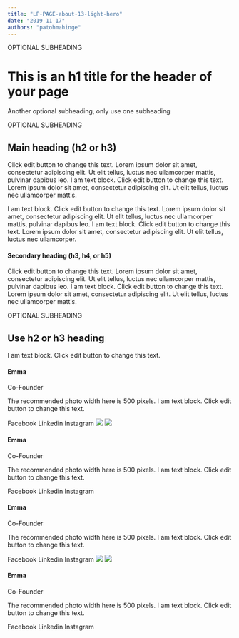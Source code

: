 ```yaml
---
title: "LP-PAGE-about-13-light-hero"
date: "2019-11-17"
authors: "patohmahinge"
---
```


OPTIONAL SUBHEADING

# This is an h1 title for the header of your page

Another optional subheading, only use one subheading

OPTIONAL SUBHEADING

## Main heading (h2 or h3)

Click edit button to change this text. Lorem ipsum dolor sit amet, consectetur adipiscing elit. Ut elit tellus, luctus nec ullamcorper mattis, pulvinar dapibus leo. I am text block. Click edit button to change this text. Lorem ipsum dolor sit amet, consectetur adipiscing elit. Ut elit tellus, luctus nec ullamcorper mattis.

I am text block. Click edit button to change this text. Lorem ipsum dolor sit amet, consectetur adipiscing elit. Ut elit tellus, luctus nec ullamcorper mattis, pulvinar dapibus leo. I am text block. Click edit button to change this text. Lorem ipsum dolor sit amet, consectetur adipiscing elit. Ut elit tellus, luctus nec ullamcorper.

#### Secondary heading (h3, h4, or h5)

Click edit button to change this text. Lorem ipsum dolor sit amet, consectetur adipiscing elit. Ut elit tellus, luctus nec ullamcorper mattis, pulvinar dapibus leo. I am text block. Click edit button to change this text. Lorem ipsum dolor sit amet, consectetur adipiscing elit. Ut elit tellus, luctus nec ullamcorper mattis.

OPTIONAL SUBHEADING

## Use h2 or h3 heading

I am text block. Click edit button to change this text.

#### Emma

Co-Founder

The recommended photo width here is 500 pixels. I am text block. Click edit button to change this text.

Facebook Linkedin Instagram ![](images/placeholder-700x450.jpg) ![](images/placeholder-700x450.jpg)

#### Emma

Co-Founder

The recommended photo width here is 500 pixels. I am text block. Click edit button to change this text.

Facebook Linkedin Instagram

#### Emma

Co-Founder

The recommended photo width here is 500 pixels. I am text block. Click edit button to change this text.

Facebook Linkedin Instagram ![](images/placeholder-700x450.jpg) ![](images/placeholder-700x450.jpg)

#### Emma

Co-Founder

The recommended photo width here is 500 pixels. I am text block. Click edit button to change this text.

Facebook Linkedin Instagram
